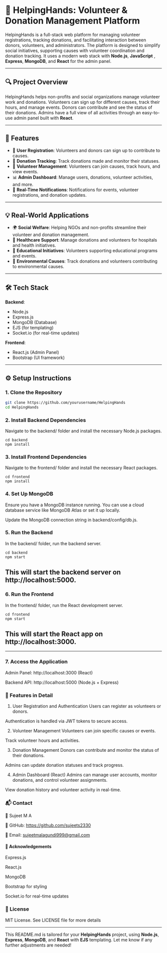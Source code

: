 # 🤝 HelpingHands: Volunteer & Donation Management Platform

HelpingHands is a full-stack web platform for managing volunteer registrations, tracking donations, and facilitating interaction between donors, volunteers, and administrators. The platform is designed to simplify social initiatives, supporting causes with volunteer coordination and donation tracking. It uses a modern web stack with **Node.js**, **JavaScript** , **Express**, **MongoDB**, and **React** for the admin panel.

---

## 🔍 Project Overview

HelpingHands helps non-profits and social organizations manage volunteer work and donations. Volunteers can sign up for different causes, track their hours, and manage events. Donors can contribute and see the status of their donations. Admins have a full view of all activities through an easy-to-use admin panel built with **React**.

---

## 🎯 Features

- 🔑 **User Registration**: Volunteers and donors can sign up to contribute to causes.
- 💸 **Donation Tracking**: Track donations made and monitor their statuses.
- 📝 **Volunteer Management**: Volunteers can join causes, track hours, and view events.
- 📊 **Admin Dashboard**: Manage users, donations, volunteer activities, and more.
- 🔔 **Real-Time Notifications**: Notifications for events, volunteer registrations, and donation updates.

---

## 💡 Real-World Applications

- 🌍 **Social Welfare**: Helping NGOs and non-profits streamline their volunteer and donation management.
- 🏥 **Healthcare Support**: Manage donations and volunteers for hospitals and health initiatives.
- 🏫 **Educational Initiatives**: Volunteers supporting educational programs and events.
- 🌱 **Environmental Causes**: Track donations and volunteers contributing to environmental causes.

---

## 🛠️ Tech Stack

**Backend**:
- Node.js
- Express.js
- MongoDB (Database)
- EJS (for templating)
- Socket.io (for real-time updates)

**Frontend**:
- React.js (Admin Panel)
- Bootstrap (UI framework)


---

## ⚙️ Setup Instructions

### 1. Clone the Repository

```bash
git clone https://github.com/yourusername/HelpingHands
cd HelpingHands
```

### 2. Install Backend Dependencies
Navigate to the backend/ folder and install the necessary Node.js packages.<br>
```
cd backend
npm install
```
### 3. Install Frontend Dependencies
Navigate to the frontend/ folder and install the necessary React packages.<br>
```
cd frontend
npm install
```
### 4. Set Up MongoDB
Ensure you have a MongoDB instance running. You can use a cloud database service like MongoDB Atlas or set it up locally.<br>

Update the MongoDB connection string in backend/config/db.js.<br>

### 5. Run the Backend
In the backend/ folder, run the backend server.
```
cd backend
npm start
```
##  This will start the backend server on http://localhost:5000.<br>

### 6. Run the Frontend
In the frontend/ folder, run the React development server.<br>
```
cd frontend
npm start
```
## This will start the React app on http://localhost:3000.

---

### 7. Access the Application
Admin Panel: http://localhost:3000 (React)

Backend API: http://localhost:5000 (Node.js + Express)

### 🚀 Features in Detail
1. User Registration and Authentication
Users can register as volunteers or donors.

Authentication is handled via JWT tokens to secure access.

2. Volunteer Management
Volunteers can join specific causes or events.

Track volunteer hours and activities.

3. Donation Management
Donors can contribute and monitor the status of their donations.

Admins can update donation statuses and track progress.

4. Admin Dashboard (React)
Admins can manage user accounts, monitor donations, and control volunteer assignments.

View donation history and volunteer activity in real-time.

### 📬 Contact
👤 Sujeet M A

🔗 GitHub: https://github.com/sujeets2330

📧 Email: sujeetmalagundi999@gmail.com

#### 🙏 Acknowledgements
Express.js

React.js

MongoDB

Bootstrap for styling

Socket.io for real-time updates

### 🚀 License
MIT License. See LICENSE file for more details


---

This README.md is tailored for your **HelpingHands** project, using **Node.js**, **Express**, **MongoDB**, and **React** with **EJS** templating. Let me know if any further adjustments are needed!





